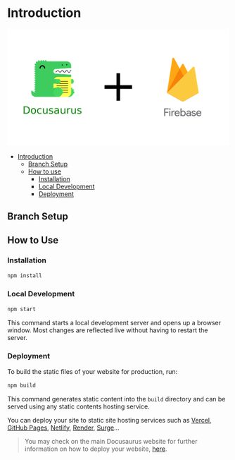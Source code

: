 # Introduction

![Alt text](static/img/docusaurus-authentication-firebase.png)

- [Introduction](#introduction)
  - [Branch Setup](#branch-setup)
  - [How to use](#how-to-use)
    - [Installation](#installation)
    - [Local Development](#local-development)
    - [Deployment](#deployment)

## Branch Setup

## How to Use

### Installation

```bash
npm install
```

### Local Development

```bash
npm start
```

This command starts a local development server and opens up a browser window.
Most changes are reflected live without having to restart the server.

### Deployment

To build the static files of your website for production, run:

```bash
npm build
```

This command generates static content into the `build` directory and can be
served using any static contents hosting service.

You can deploy your site to static site hosting services such as
[Vercel](https://vercel.com/), [GitHub Pages](https://pages.github.com/),
[Netlify](https://www.netlify.com/),
[Render](https://render.com/docs/static-sites),
[Surge](https://surge.sh/help/getting-started-with-surge)...

> You may check on the main Docusaurus website for further information on how to
> deploy your website, [here](https://docusaurus.io/docs/deployment).
